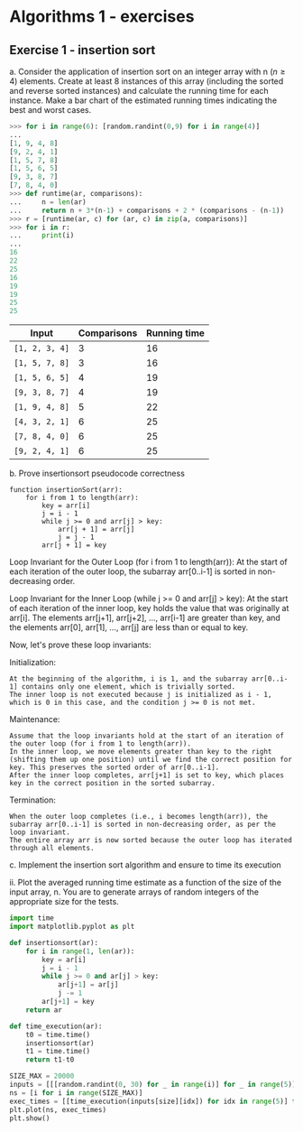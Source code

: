 # Algorithms 1 - exercises

## Exercise 1 - insertion sort

a. Consider the application of insertion sort on an integer array with n ($n \ge 4$) elements.
Create at least 8 instances of this array (including the sorted and reverse sorted instances)
and calculate the running time for each instance. Make a bar chart of the estimated
running times indicating the best and worst cases.

```python
>>> for i in range(6): [random.randint(0,9) for i in range(4)]
...
[1, 9, 4, 8]
[9, 2, 4, 1]
[1, 5, 7, 8]
[1, 5, 6, 5]
[9, 3, 8, 7]
[7, 8, 4, 0]
>>> def runtime(ar, comparisons):
...     n = len(ar)
...     return n + 3*(n-1) + comparisons + 2 * (comparisons - (n-1))
>>> r = [runtime(ar, c) for (ar, c) in zip(a, comparisons)]
>>> for i in r:
...     print(i)
...
16
22
25
16
19
19
25
25
```

| Input          | Comparisons | Running time |
|----------------|-------------|--------------|
| `[1, 2, 3, 4]` | 3           | 16           |
| `[1, 5, 7, 8]` | 3           | 16           |
| `[1, 5, 6, 5]` | 4           | 19           |
| `[9, 3, 8, 7]` | 4           | 19           |
| `[1, 9, 4, 8]` | 5           | 22           |
| `[4, 3, 2, 1]` | 6           | 25           |
| `[7, 8, 4, 0]` | 6           | 25           |
| `[9, 2, 4, 1]` | 6           | 25           |

b. Prove insertionsort pseudocode correctness

```pseudocode
function insertionSort(arr):
    for i from 1 to length(arr):
        key = arr[i]
        j = i - 1
        while j >= 0 and arr[j] > key:
            arr[j + 1] = arr[j]
            j = j - 1
        arr[j + 1] = key
```

Loop Invariant for the Outer Loop (for i from 1 to length(arr)):
At the start of each iteration of the outer loop, the subarray arr[0..i-1] is sorted in non-decreasing order.

Loop Invariant for the Inner Loop (while j >= 0 and arr[j] > key):
At the start of each iteration of the inner loop, key holds the value that was originally at arr[i]. The elements arr[j+1], arr[j+2], ..., arr[i-1] are greater than key, and the elements arr[0], arr[1], ..., arr[j] are less than or equal to key.

Now, let's prove these loop invariants:

Initialization:

    At the beginning of the algorithm, i is 1, and the subarray arr[0..i-1] contains only one element, which is trivially sorted.
    The inner loop is not executed because j is initialized as i - 1, which is 0 in this case, and the condition j >= 0 is not met.

Maintenance:

    Assume that the loop invariants hold at the start of an iteration of the outer loop (for i from 1 to length(arr)).
    In the inner loop, we move elements greater than key to the right (shifting them up one position) until we find the correct position for key. This preserves the sorted order of arr[0..i-1].
    After the inner loop completes, arr[j+1] is set to key, which places key in the correct position in the sorted subarray.

Termination:

    When the outer loop completes (i.e., i becomes length(arr)), the subarray arr[0..i-1] is sorted in non-decreasing order, as per the loop invariant.
    The entire array arr is now sorted because the outer loop has iterated through all elements.

c. Implement the insertion sort algorithm and ensure to time its execution

ii. Plot the averaged running time estimate as a function of the size of the input
array, n. You are to generate arrays of random integers of the appropriate size for
the tests.

```python
import time
import matplotlib.pyplot as plt

def insertionsort(ar):
    for i in range(1, len(ar)):
        key = ar[i]
        j = i - 1
        while j >= 0 and ar[j] > key:
            ar[j+1] = ar[j]
            j -= 1
        ar[j+1] = key
    return ar

def time_execution(ar):
    t0 = time.time()
    insertionsort(ar)
    t1 = time.time()
    return t1-t0

SIZE_MAX = 20000
inputs = [[[random.randint(0, 30) for _ in range(i)] for _ in range(5)] for i in range(SIZE_MAX)]
ns = [i for i in range(SIZE_MAX)]
exec_times = [[time_execution(inputs[size][idx]) for idx in range(5)] for size in range(SIZE_MAX)]
plt.plot(ns, exec_times)
plt.show()
```
